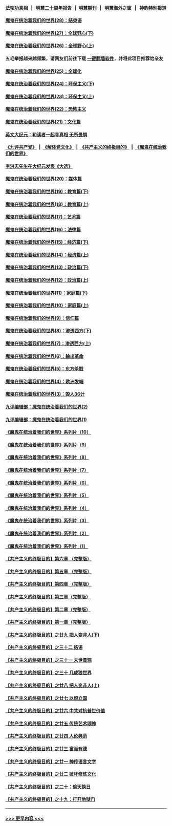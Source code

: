 #### [法轮功真相](https://github.com/gfw-breaker/truth/blob/master/README.md?t=0) &nbsp;&nbsp;|&nbsp;&nbsp; [明慧二十周年报告](https://github.com/gfw-breaker/mh-reports/blob/master/README.md?t=0) &nbsp;&nbsp;|&nbsp;&nbsp;[明慧期刊](https://github.com/gfw-breaker/mh-qikan) &nbsp;&nbsp;|&nbsp;&nbsp; [明慧海外之窗](https://github.com/gfw-breaker/mh-news/blob/master/README.md?t=0) &nbsp;&nbsp;|&nbsp;&nbsp; [神韵特别报道](https://github.com/gfw-breaker/mh-news/blob/master/shenyun.md?t=0)
#### [魔鬼在统治着我们的世界(28)：结束语](../pages/nsc422/n10936246.md?t=06252352) 
#### [魔鬼在统治着我们的世界(27)：全球野心(下)](../pages/nsc422/n10928319.md?t=06252352) 
#### [魔鬼在统治着我们的世界(26)：全球野心(上)](../pages/nsc422/n10900318.md?t=06252352) 
#### 五毛举报越来越频繁，请网友们前往下载 [一键翻墙软件](https://github.com/gfw-breaker/ssr-accounts)，并将此项目推荐给亲友
#### [魔鬼在统治着我们的世界(25)：全球化](../pages/nsc422/n10788205.md?t=06252352) 
#### [魔鬼在统治着我们的世界(24)：环保主义(下)](../pages/nsc422/n10695307.md?t=06252352) 
#### [魔鬼在统治着我们的世界(23)：环保主义(上)](../pages/nsc422/n10688613.md?t=06252352) 
#### [魔鬼在统治着我们的世界(22)：恐怖主义](../pages/nsc422/n10614727.md?t=06252352) 
#### [魔鬼在统治着我们的世界(21)：文化篇](../pages/nsc422/n10597706.md?t=06252352) 
#### [英文大纪元：和读者一起寻真相 无所畏惧](../pages/nsc422/n12542027.md?t=06252352) 
#### [《九评共产党》](https://github.com/begood0513/9ping.md/blob/master/README.md) &nbsp;|&nbsp; [《解体党文化》](../../../../jtdwh.md/blob/master/README.md)  &nbsp;|&nbsp; [《共产主义的终极目的》](../../../../gczydzjmd.md/blob/master/README.md) &nbsp;|&nbsp; [《魔鬼在统治我们的世界》](../../../../mgztzwmdsj.md/blob/master/README.md) 
#### [李洪志先生在大纪元发表《大选》](../pages/nsc422/n12534746.md?t=06252352) 
#### [魔鬼在统治着我们的世界(20)：媒体篇](../pages/nsc422/n10586579.md?t=06252352) 
#### [魔鬼在统治着我们的世界(19)：教育篇(下)](../pages/nsc422/n10564808.md?t=06252352) 
#### [魔鬼在统治着我们的世界(18)：教育篇(上)](../pages/nsc422/n10526970.md?t=06252352) 
#### [魔鬼在统治着我们的世界(17)：艺术篇](../pages/nsc422/n10499093.md?t=06252352) 
#### [魔鬼在统治着我们的世界(16)：法律篇](../pages/nsc422/n10485969.md?t=06252352) 
#### [魔鬼在统治着我们的世界(15)：经济篇(下)](../pages/nsc422/n10469975.md?t=06252352) 
#### [魔鬼在统治着我们的世界(14)：经济篇(上)](../pages/nsc422/n10457370.md?t=06252352) 
#### [魔鬼在统治着我们的世界(13)：政治篇(下)](../pages/nsc422/n10448270.md?t=06252352) 
#### [魔鬼在统治着我们的世界(12)：政治篇(上)](../pages/nsc422/n10444576.md?t=06252352) 
#### [魔鬼在统治着我们的世界(11)：家庭篇(下)](../pages/nsc422/n10440961.md?t=06252352) 
#### [魔鬼在统治着我们的世界(10)：家庭篇(上)](../pages/nsc422/n10435448.md?t=06252352) 
#### [魔鬼在统治着我们的世界(9)：信仰篇](../pages/nsc422/n10432159.md?t=06252352) 
#### [魔鬼在统治着我们的世界(8)：渗透西方(下)](../pages/nsc422/n10429603.md?t=06252352) 
#### [魔鬼在统治着我们的世界(7)：渗透西方(上)](../pages/nsc422/n10426013.md?t=06252352) 
#### [魔鬼在统治着我们的世界(6)：输出革命](../pages/nsc422/n10421536.md?t=06252352) 
#### [魔鬼在统治着我们的世界(5)：东方杀戮](../pages/nsc422/n10417707.md?t=06252352) 
#### [魔鬼在统治着我们的世界(4)：欧洲发端](../pages/nsc422/n10414890.md?t=06252352) 
#### [魔鬼在统治着我们的世界(3)：毁人36计](../pages/nsc422/n10411583.md?t=06252352) 
#### [九评编辑部：魔鬼在统治着我们的世界(2)](../pages/nsc422/n10410036.md?t=06252352) 
#### [九评编辑部：魔鬼在统治着我们的世界(1)](../pages/nsc422/n10406825.md?t=06252352) 
#### [《魔鬼在统治着我们的世界》系列片（10）](../pages/nsc422/n12292670.md?t=06252352) 
#### [《魔鬼在统治着我们的世界》系列片（9）](../pages/nsc422/n12290859.md?t=06252352) 
#### [《魔鬼在统治着我们的世界》系列片（8）](../pages/nsc422/n12287445.md?t=06252352) 
#### [《魔鬼在统治着我们的世界》系列片（7）](../pages/nsc422/n12283425.md?t=06252352) 
#### [《魔鬼在统治着我们的世界》系列片（6）](../pages/nsc422/n12282314.md?t=06252352) 
#### [《魔鬼在统治着我们的世界》系列片（5）](../pages/nsc422/n12281419.md?t=06252352) 
#### [《魔鬼在统治着我们的世界》系列片（4）](../pages/nsc422/n12274024.md?t=06252352) 
#### [《魔鬼在统治着我们的世界》系列片（3）](../pages/nsc422/n12271322.md?t=06252352) 
#### [《魔鬼在统治着我们的世界》系列片（2）](../pages/nsc422/n12269049.md?t=06252352) 
#### [《魔鬼在统治着我们的世界》系列片（1）](../pages/nsc422/n12267575.md?t=06252352) 
#### [【共产主义的终极目的】第六章 （完整版）](../pages/nsc422/n11428913.md?t=06252352) 
#### [【共产主义的终极目的】第五章 （完整版）](../pages/nsc422/n11428912.md?t=06252352) 
#### [【共产主义的终极目的】第四章 （完整版）](../pages/nsc422/n11428907.md?t=06252352) 
#### [【共产主义的终极目的】第三章（完整版）](../pages/nsc422/n11428848.md?t=06252352) 
#### [【共产主义的终极目的】第二章（完整版）](../pages/nsc422/n11428831.md?t=06252352) 
#### [【共产主义的终极目的】第一章（完整版）](../pages/nsc422/n11417651.md?t=06252352) 
#### [【共产主义的终极目的】之廿九 把人变非人(下)](../pages/nsc422/n11344140.md?t=06252352) 
#### [【共产主义的终极目的】之三十二 结语](../pages/nsc422/n11360535.md?t=06252352) 
#### [【共产主义的终极目的】之三十一 末世景观](../pages/nsc422/n11351129.md?t=06252352) 
#### [【共产主义的终极目的】之三十 几成狼世界](../pages/nsc422/n11348280.md?t=06252352) 
#### [【共产主义的终极目的】之廿八 把人变非人(上)](../pages/nsc422/n11340492.md?t=06252352) 
#### [【共产主义的终极目的】之廿七 以恨立国](../pages/nsc422/n11336944.md?t=06252352) 
#### [【共产主义的终极目的】之廿六 中共对抗普世价值](../pages/nsc422/n11324785.md?t=06252352) 
#### [【共产主义的终极目的】之廿五 传统艺术颂神](../pages/nsc422/n11296396.md?t=06252352) 
#### [【共产主义的终极目的】之廿四 人伦典范](../pages/nsc422/n11296397.md?t=06252352) 
#### [【共产主义的终极目的】之廿三 富而有德](../pages/nsc422/n11283598.md?t=06252352) 
#### [【共产主义的终极目的】之廿一 神传语言文字](../pages/nsc422/n11263265.md?t=06252352) 
#### [【共产主义的终极目的】之廿二 破坏修炼文化](../pages/nsc422/n11245728.md?t=06252352) 
#### [【共产主义的终极目的】之二十：偷天换日](../pages/nsc422/n11238846.md?t=06252352) 
#### [【共产主义的终极目的】之十九：打开地狱门](../pages/nsc422/n11206376.md?t=06252352) 

----
#### [ >>> 更早内容 <<< ](../indexes/nsc422-earlier.md)

